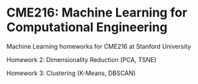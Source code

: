 # CME216: Machine Learning for Computational Engineering

Machine Learning homeworks for CME216 at Stanford University

Homework 2: Dimensionality Reduction (PCA, TSNE)

Homework 3: Clustering (K-Means, DBSCAN)
